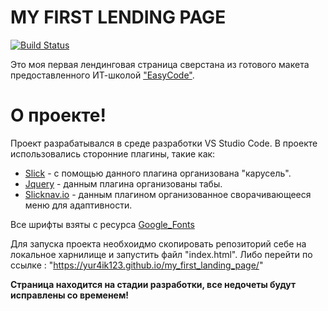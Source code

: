 #   MY FIRST LENDING PAGE
[![Build Status](https://travis-ci.org/joemccann/dillinger.svg?branch=master)](https://travis-ci.org/joemccann/dillinger)

Это моя первая лендинговая страница сверстана из готового макета предоставленного ИТ-школой ["EasyCode"](https://www.easycode.school/).

# О проекте!
    
 Проект разрабатывался в среде разработки VS Studio Code.
 В проекте использовались сторонние плагины, такие как:
 - [Slick](http://kenwheeler.github.io/slick/) - с помощью данного плагина организована "карусель".
 - [Jquery](https://jquery.com/) - данным плагина организованы табы.
 - [Slicknav.io](http://slicknav.io/) - данным плагином организованное сворачивающееся меню для адаптивности.
 
Все шрифты взяты с ресурса [Google_Fonts](https://fonts.google.com/)

Для запуска проекта необхоидмо скопировать репозиторий себе на локальное харнилище и запустить файл "index.html".
Либо перейти по ссылке : "https://yur4ik123.github.io/my_first_landing_page/"


**Страница находится на стадии разработки, все недочеты будут исправлены со временем!**
